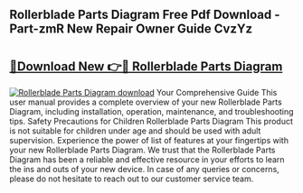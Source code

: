 ## Rollerblade Parts Diagram Free Pdf Download - Part-zmR New Repair Owner Guide CvzYz

# <h2><a href="http://dfj99fy.blite.top/?on=Rollerblade+Parts+Diagram">🔗Download New 👉🔴 Rollerblade Parts Diagram</a></h2>

[![Rollerblade Parts Diagram download](https://i.imgur.com/lujVjoI.png)](http://dfj99fy.blite.top/?on=Rollerblade+Parts+Diagram)
Your Comprehensive Guide This user manual provides a complete overview of your new Rollerblade Parts Diagram, including installation, operation, maintenance, and troubleshooting tips. Safety Precautions for Children Rollerblade Parts Diagram This product is not suitable for children under age and should be used with adult supervision. Experience the power of list of features at your fingertips with your new Rollerblade Parts Diagram. We trust that the Rollerblade Parts Diagram has been a reliable and effective resource in your efforts to learn the ins and outs of your new device. In case of any queries or concerns, please do not hesitate to reach out to our customer service team.
